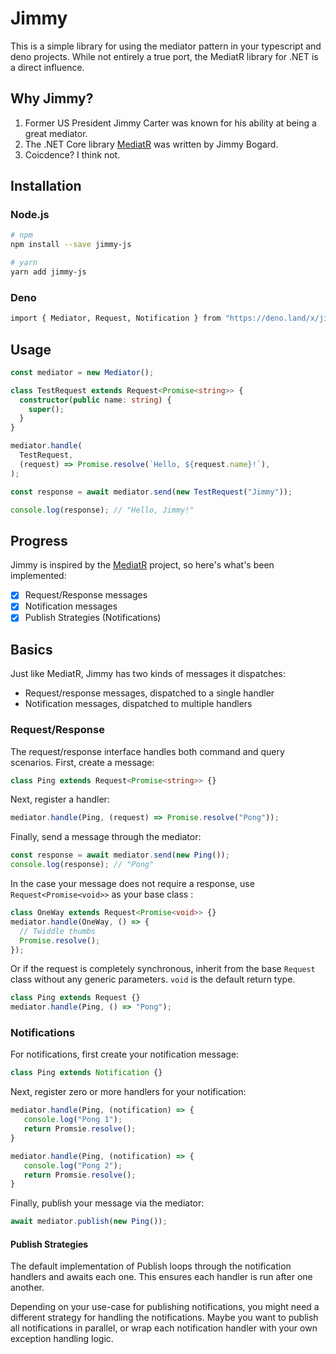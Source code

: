 # Jimmy

This is a simple library for using the mediator pattern in your typescript and
deno projects. While not entirely a true port, the MediatR library for .NET is a
direct influence.

## Why Jimmy?

1. Former US President Jimmy Carter was known for his ability at being a great
   mediator.
2. The .NET Core library [MediatR](https://github.com/jbogard/MediatR) was
   written by Jimmy Bogard.
3. Coicdence? I think not.

## Installation

### Node.js

```bash
# npm
npm install --save jimmy-js

# yarn
yarn add jimmy-js
```

### Deno

```bash
import { Mediator, Request, Notification } from "https://deno.land/x/jimmy/mod.ts";
```

## Usage

```ts
const mediator = new Mediator();

class TestRequest extends Request<Promise<string>> {
  constructor(public name: string) {
    super();
  }
}

mediator.handle(
  TestRequest,
  (request) => Promise.resolve(`Hello, ${request.name}!`),
);

const response = await mediator.send(new TestRequest("Jimmy"));

console.log(response); // "Hello, Jimmy!"
```

## Progress

Jimmy is inspired by the [MediatR](https://github.com/jbogard/MediatR) project,
so here's what's been implemented:

- [x] Request/Response messages
- [x] Notification messages
- [x] Publish Strategies (Notifications)

## Basics

Just like MediatR, Jimmy has two kinds of messages it dispatches:

- Request/response messages, dispatched to a single handler
- Notification messages, dispatched to multiple handlers

### Request/Response

The request/response interface handles both command and query scenarios. First,
create a message:

```ts
class Ping extends Request<Promise<string>> {}
```

Next, register a handler:

```ts
mediator.handle(Ping, (request) => Promise.resolve("Pong"));
```

Finally, send a message through the mediator:

```ts
const response = await mediator.send(new Ping());
console.log(response); // "Pong"
```

In the case your message does not require a response, use
`Request<Promise<void>>` as your base class :

```ts
class OneWay extends Request<Promise<void>> {}
mediator.handle(OneWay, () => {
  // Twiddle thumbs
  Promise.resolve();
});
```

Or if the request is completely synchronous, inherit from the base `Request`
class without any generic parameters. `void` is the default return type.

```ts
class Ping extends Request {}
mediator.handle(Ping, () => "Pong");
```

### Notifications

For notifications, first create your notification message:

```ts
class Ping extends Notification {}
```

Next, register zero or more handlers for your notification:

```ts
mediator.handle(Ping, (notification) => {
   console.log("Pong 1");
   return Promsie.resolve();
}

mediator.handle(Ping, (notification) => {
   console.log("Pong 2");
   return Promsie.resolve();
}
```

Finally, publish your message via the mediator:

```ts
await mediator.publish(new Ping());
```

#### Publish Strategies

The default implementation of Publish loops through the notification handlers
and awaits each one. This ensures each handler is run after one another.

Depending on your use-case for publishing notifications, you might need a
different strategy for handling the notifications. Maybe you want to publish all
notifications in parallel, or wrap each notification handler with your own
exception handling logic.
